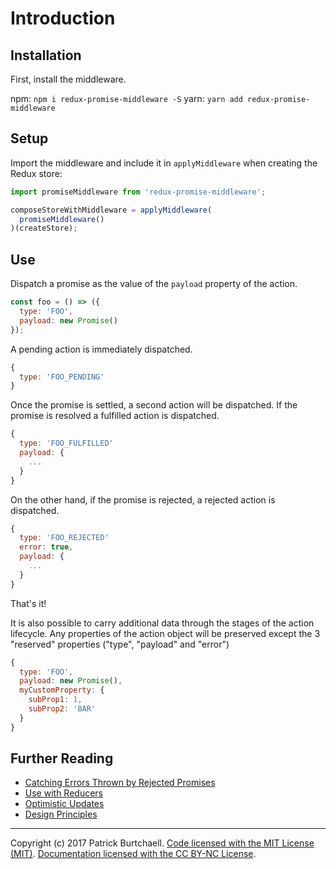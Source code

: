 # Introduction

## Installation

First, install the middleware.

npm: `npm i redux-promise-middleware -S`
yarn: `yarn add redux-promise-middleware`

## Setup

Import the middleware and include it in `applyMiddleware` when creating the Redux store:

```js
import promiseMiddleware from 'redux-promise-middleware';

composeStoreWithMiddleware = applyMiddleware(
  promiseMiddleware()
)(createStore);
```

## Use

Dispatch a promise as the value of the `payload` property of the action.

```js
const foo = () => ({
  type: 'FOO',
  payload: new Promise()
});
```

A pending action is immediately dispatched.

```js
{
  type: 'FOO_PENDING'
}
```

Once the promise is settled, a second action will be dispatched. If the promise is resolved a fulfilled action is dispatched.

```js
{
  type: 'FOO_FULFILLED'
  payload: {
    ...
  }
}
```

On the other hand, if the promise is rejected, a rejected action is dispatched.

```js
{
  type: 'FOO_REJECTED'
  error: true,
  payload: {
    ...
  }
}
```

That's it!

It is also possible to carry additional data through the stages of the action lifecycle. Any properties of the action object will be preserved except the 3 "reserved" properties ("type", "payload" and "error")

```js
{
  type: 'FOO',
  payload: new Promise(),
  myCustomProperty: {
    subProp1: 1,
    subProp2: 'BAR'
  }
}
```

## Further Reading

* [Catching Errors Thrown by Rejected Promises](guides/rejected-promises.md)
* [Use with Reducers](guides/reducers.md)
* [Optimistic Updates](guides/optimistic-updates.md)
* [Design Principles](guides/design-principles.md)

---

Copyright (c) 2017 Patrick Burtchaell. [Code licensed with the MIT License (MIT)](/LICENSE). [Documentation licensed with the CC BY-NC License](LICENSE).
